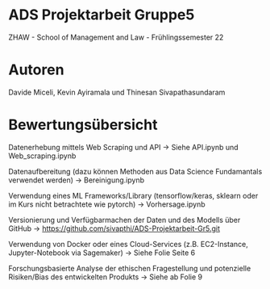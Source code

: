# ADS Projektarbeit Gruppe5
ZHAW - School of Management and Law - Frühlingssemester 22 


# Autoren
Davide Miceli, Kevin Ayiramala und Thinesan Sivapathasundaram

















# Bewertungsübersicht 
Datenerhebung mittels Web Scraping und  API 
-> Siehe API.ipynb und Web_scraping.ipynb

Datenaufbereitung (dazu können Methoden aus Data Science Fundamantals verwendet werden) 
-> Bereinigung.ipynb

Verwendung eines ML Frameworks/Library (tensorflow/keras, sklearn oder im Kurs nicht betrachtete wie pytorch) 
-> Vorhersage.ipynb

Versionierung und Verfügbarmachen der Daten und des Modells über GitHub 
-> https://github.com/sivapthi/ADS-Projektarbeit-Gr5.git

Verwendung von Docker oder eines Cloud-Services (z.B. EC2-Instance, Jupyter-Notebook via Sagemaker) 
-> Siehe Folie Seite 6

Forschungsbasierte Analyse der ethischen Fragestellung und potenzielle Risiken/Bias des entwickelten Produkts 
-> Siehe ab  Folie 9
